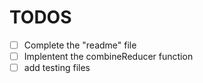 

  # TODOS
  - [ ] Complete the "readme" file
  - [ ] Implentent the combineReducer function
  - [ ] add testing files
